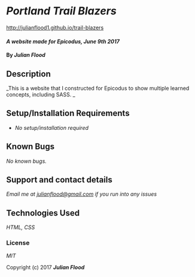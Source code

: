 # _Portland Trail Blazers_

http://julianflood1.github.io/trail-blazers

#### _A website made for Epicodus, June 9th 2017_

#### By _**Julian Flood**_

## Description

_This is a website that I constructed for Epicodus to show multiple learned concepts, including SASS. _

## Setup/Installation Requirements

* _No setup/installation required_


## Known Bugs

_No known bugs._

## Support and contact details

_Email me at julianflood@gmail.com if you run into any issues_

## Technologies Used

_HTML, CSS_

### License

*MIT*

Copyright (c) 2017 **_Julian Flood_**
